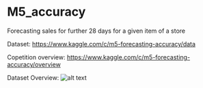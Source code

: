 # M5_accuracy

Forecasting sales for further 28 days for a given item of a store

Dataset: https://www.kaggle.com/c/m5-forecasting-accuracy/data

Copetition overview: https://www.kaggle.com/c/m5-forecasting-accuracy/overview

Dataset Overview:
![alt text](http://url/to/img.png)


